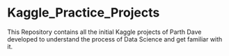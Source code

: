 # Kaggle_Practice_Projects

This Repository contains all the initial Kaggle projects of Parth Dave developed to understand the process of Data Science and get familiar with it.
